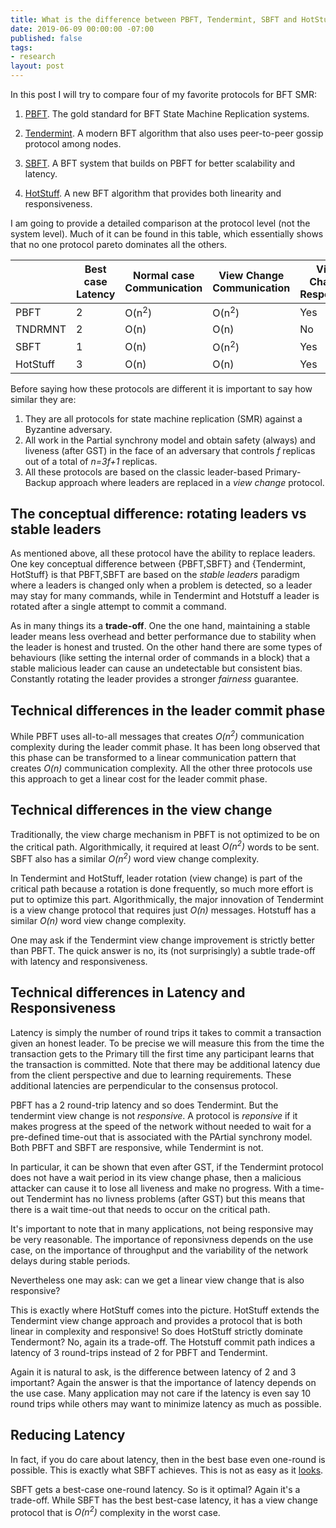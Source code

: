 ```yaml
---
title: What is the difference between PBFT, Tendermint, SBFT and HotStuff ?
date: 2019-06-09 00:00:00 -07:00
published: false
tags:
- research
layout: post
---
```


In this post I will try to compare four of my favorite protocols for BFT SMR:

1. [PBFT](http://pmg.csail.mit.edu/papers/osdi99.pdf). The gold standard for BFT State Machine Replication systems.

2. [Tendermint](https://arxiv.org/abs/1807.04938). A modern BFT algorithm that also uses peer-to-peer gossip protocol among nodes.


3. [SBFT](https://research.vmware.com/files/attachments/0/0/0/0/0/7/2/sbft_scaling_up_byzantine_fault_tolerance_5_.pdf). A BFT system that builds on PBFT for better scalability and latency.

4. [HotStuff](https://research.vmware.com/files/attachments/0/0/0/0/0/7/7/podc.pdf). A new BFT algorithm that provides both linearity and responsiveness.

I am going to provide a detailed comparison at the protocol level (not the system level). Much of it can be found in this table, which essentially shows that no one protocol pareto dominates all the others.

|           | Best case Latency     | Normal case Communication     | View Change Communication     | View Change Responsive    |
|---------- |--------------------   |----------------------------   |----------------------------   |-----------------------    |
| PBFT      | 2                     |  O(n<sup>2</sup>)                     | O(n<sup>2</sup>)                      | Yes                       |
| TNDRMNT   | 2                     | O(n)                          | O(n)                          | No                        |
| SBFT      | 1                     | O(n)                          | O(n<sup>2</sup>)                      | Yes                       |
| HotStuff  | 3                     | O(n)                          | O(n)                          | Yes                       |


Before saying how these protocols are different it is important to say how similar they are:

1. They are all protocols for state machine replication (SMR) against a Byzantine adversary.
2. All work in the Partial synchrony model and obtain safety (always) and liveness (after GST) in the face of an adversary that controls _f_ replicas out of a total of _n=3f+1_ replicas. 
3. All these protocols are based on the classic leader-based Primary-Backup approach where leaders are replaced in a _view change_ protocol.

## The conceptual difference: rotating leaders vs stable leaders
As mentioned above, all these protocol have the ability to replace leaders. 
One key conceptual difference between \{PBFT,SBFT\} and \{Tendermint, HotStuff\} is that PBFT,SBFT are based on the _stable leaders_ paradigm where a leaders is changed only when a problem is detected, so a leader may stay for many commands, while in Tendermint and Hotstuff a leader is rotated after a single attempt to commit a command. 

As in many things its a **trade-off**. One the one hand, maintaining a stable leader means less overhead and better performance due to stability when the leader is honest and trusted. On the other hand there are some types of behaviours (like setting the internal order of commands in a block) that a stable malicious leader can cause an undetectable but consistent bias. Constantly rotating the leader provides a stronger _fairness_ guarantee.

## Technical differences in the leader commit phase
While PBFT uses all-to-all messages that creates _O(n<sup>2</sup>)_ communication complexity during the leader commit phase. It has been long observed that this phase can be transformed to a linear communication pattern that creates _O(n)_ communication complexity. All the other three protocols use this approach to get a linear cost for the leader commit phase.

## Technical differences in the view change
Traditionally, the view charge mechanism in PBFT is not optimized to be on the critical path. Algorithmically, it required at least _O(n<sup>2</sup>)_ words to be sent. SBFT also has a similar _O(n<sup>2</sup>)_ word view change complexity.

In Tendermint and HotStuff, leader rotation (view change) is part of the critical path because a rotation is done frequently, so much more effort is put to optimize this part. Algorithmically, the major innovation of Tendermint is a view change protocol that requires just _O(n)_ messages.  Hotstuff has a similar _O(n)_ word view change complexity.

One may ask if the Tendermint view change improvement is strictly better than PBFT. The quick answer is no, its (not surprisingly) a subtle trade-off with latency and responsiveness.

## Technical differences in Latency and Responsiveness
Latency is simply the number of round trips it takes to commit a transaction given an honest leader. To be precise we will measure this from the time the transaction gets to the Primary till the first time any participant learns that the transaction is committed. Note that there may be additional latency due from the client perspective and due to learning requirements. These additional latencies are perpendicular to the consensus protocol.

PBFT has a 2 round-trip latency and so does Tendermint. But the tendermint view change is not _responsive_. A protocol is _reponsive_ if it makes progress at the speed of the network without needed to wait for a pre-defined time-out that is associated with the PArtial synchrony model. Both PBFT and SBFT are responsive, while Tendermint is not.

In particular, it can be shown that even after GST, if the Tendermint protocol does not have a wait period in its view change phase, then a malicious attacker can cause it to lose all liveness and make no progress. With a time-out Tendermint has no livness problems (after GST) but this means that there is a wait time-out that needs to occur on the critical path.

It's important to note that in many applications, not being responsive may be very reasonable. The importance of reponsivness depends on the use case, on the importance of throughput and the variability of the network delays during stable periods. 

Nevertheless one may ask: can we get a linear view change that is also responsive?

This is exactly where HotStuff comes into the picture. HotStuff extends the Tendermint view change approach and provides a protocol that is both linear in complexity and responsive! So does HotStuff strictly dominate Tendermont? No, again its a trade-off. The Hotstuff commit path indices a latency of 3 round-trips instead of 2 for PBFT and Tendermint.

Again it is natural to ask, is the difference between latency of 2 and 3 important? Again the answer is that the importance of latency depends on the use case. Many application may not care if the latency is even say 10 round trips while others may want to minimize latency as much as possible. 

## Reducing Latency
In fact, if you do care about latency, then in the best base even one-round is possible. This is exactly what SBFT achieves. This is not as easy as it [looks](https://arxiv.org/abs/1712.01367). 

SBFT gets a best-case one-round latency. So is it optimal? Again it's a trade-off. While SBFT has the best best-case latency, it has a view change protocol that is _O(n<sup>2</sup>)_ complexity in the worst case.





